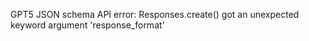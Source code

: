 GPT5 JSON schema API error: Responses.create() got an unexpected keyword argument 'response_format'
